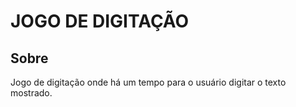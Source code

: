 # JOGO DE DIGITAÇÃO  

## Sobre  
Jogo de digitação onde há um tempo para o usuário digitar o texto mostrado.
